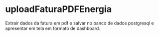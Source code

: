 # uploadFaturaPDFEnergia
Extrair dados da fatura em pdf e salvar no banco de dados postgresql e apresentar em tela em formato de dashboard. 
